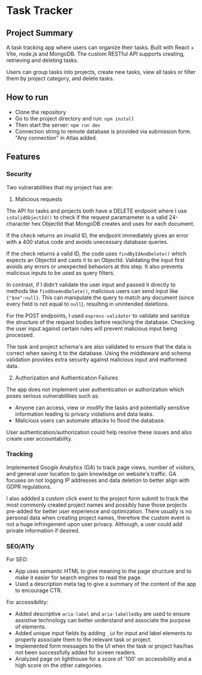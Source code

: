 # Task Tracker

## Project Summary

A task tracking app where users can organize their tasks. Built with React + Vite, node.js and MongoDB. The custom RESTful API supports creating, retrieving and deleting tasks.

Users can group tasks into projects, create new tasks, view all tasks or filter them by project category, and delete tasks.

## How to run

- Clone the repository
- Go to the project directory and run:
  `npm install`
- Then start the server:
  `npm run dev`
- Connection string to remote database is provided via submission form. "Any connection" in Atlas added.

## Features

### Security

Two vulnerabilities that my project has are:

1. Malicious requests

The API for tasks and projects both have a DELETE endpoint where I use `isValidObjectId()` to check if the request paramameter is a valid 24-character hex ObjectId that MongoDB creates and uses for each document.

If the check returns an invalid ID, the endpoint immediately gives an error with a 400 status code and avoids unecessary database queries.

If the check returns a valid ID, the code uses `findByIdAndDelete()` which expects an ObjectId and casts it to an ObjectId. Validating the input first avoids any errors or unexpected behaviors at this step. It also prevents malicious inputs to be used as query filters.

In contrast, if I didn't validate the user input and passed it directly to methods like `findOneAndDelete()`, malicious users can send input like `{"$ne":null}`. This can manipulate the query to match any document (since every field is not equal to `null`), resulting in unintended deletions.

For the POST endpoints, I used `express-validator` to validate and sanitize the structure of the request bodies before reaching the database. Checking the user input against certain rules will prevent malicious input being processed.

The task and project schema's are also validated to ensure that the data is correct when saving it to the database. Using the middleware and schema validation provides extra security against malicious input and malformed data.

2. Authorization and Authentication Failures

The app does not implement user authentication or authorization which poses serious vulnerabilities such as:

- Anyone can access, view or modify the tasks and potentially sensitive information leading to privacy violations and data leaks.
- Malicious users can automate attacks to flood the database.

User authentication/authorization could help resolve these issues and also create user accountability.

### Tracking

Implemented Google Analytics (GA) to track page views, number of visitors, and general user location to gain knowledge on website's traffic. GA focuses on not logging IP addresses and data deletion to better align with GDPR regulations.

I also addded a custom click event to the project form submit to track the most commonly created project names and possibly have those projects pre-added for better user experience and optimization. There usually is no personal data when creating project names, therefore the custom event is not a huge infringement upon user privacy. Although, a user could add private information if desired.

### SEO/A11y

For SEO:

- App uses semantic HTML to give meaning to the page structure and to make it easier for search engines to read the page.
- Used a description meta tag to give a summary of the content of the app to encourage CTR.

For accessibility:

- Added descriptive `aria-label` and `aria-labelledby` are used to ensure assistive technology can better understand and associate the purpose of elements.
- Added unique input fields by adding `_id` for input and label elements to properly associate them to the relevant task or project.
- Implemented form messages to the UI when the task or project has/has not been successfully added for screen readers.
- Analyzed page on lighthouse for a score of '100' on accessibility and a high score on the other categories.
